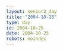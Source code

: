 ```yaml
---
layout: senior2_day
title: "2004-10-25"
type: day
id: 2004-10-25
date: 2004-10-25
robots: noindex
---
```



